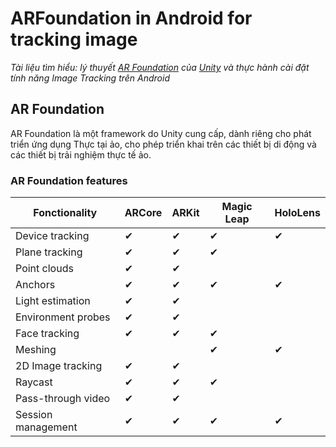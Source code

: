 # ARFoundation in Android for tracking image
_Tài liệu tìm hiểu: lý thuyết [AR Foundation](https://unity.com/unity/features/arfoundation) của [Unity](https://unity.com) và thực hành cài đặt tính năng Image Tracking trên Android_

## AR Foundation
AR Foundation là một framework do Unity cung cấp, dành riêng cho phát triển ứng dụng Thực tại ảo, cho phép triển khai trên các thiết bị di động và các thiết bị trải nghiệm thực tế ảo.
### AR Foundation features
Fonctionality | ARCore | ARKit | Magic Leap | HoloLens
------------- | ------ | ----- | ---------- |---------
Device tracking|✔|✔|✔|✔|
Plane tracking|✔|✔|✔||
Point clouds|✔|✔|||
Anchors|✔|✔|✔|✔|
Light estimation|✔|✔|||
Environment probes|✔|✔|||
Face tracking|✔|✔|✔||
Meshing|||✔|✔|
2D Image tracking|✔|✔|||
Raycast|✔|✔|✔||
Pass-through video|✔|✔|||
Session management|✔|✔|✔|✔|

